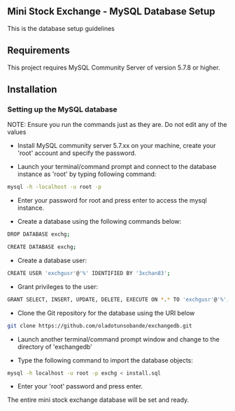 ## Mini Stock Exchange - MySQL Database Setup

This is the database setup guidelines

## Requirements

This project requires MySQL Community Server of version 5.7.8 or higher. 

## Installation

### Setting up the MySQL database

NOTE: Ensure you run the commands just as they are. Do not edit any of the values

- Install MySQL community server 5.7.xx on your machine, create your 'root' account and specify the password.

- Launch your terminal/command prompt and connect to the database instance as 'root' by typing following command:
	
```bash
mysql -h -localhost -u root -p
```
	
- Enter your password for root and press enter to access the mysql instance.

- Create a database using the following commands below:

```bash
DROP DATABASE exchg;
```
```bash
CREATE DATABASE exchg;
```
	
- Create a database user:

```bash
CREATE USER 'exchgusr'@'%' IDENTIFIED BY '3xchan83';
```
	
- Grant privileges to the user:

```bash
GRANT SELECT, INSERT, UPDATE, DELETE, EXECUTE ON *.* TO 'exchgusr'@'%';
```

- Clone the Git repository for the database using the URI below

```bash	
git clone https://github.com/oladotunsobande/exchangedb.git
```
	
- Launch another terminal/command prompt window and change to the directory of 'exchangedb'

- Type the following command to import the database objects:

```bash
mysql -h localhost -u root -p exchg < install.sql
```
	
- Enter your 'root' password and press enter.

The entire mini stock exchange database will be set and ready.

